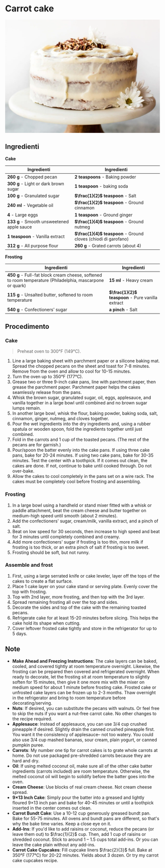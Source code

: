 # Carrot cake

![](../img/Carrot-cake.webp)

## Ingredienti

**Cake**

| Ingredienti                  | Ingredienti             |
| ---------------------------- | ----------------------- |
| **260 g** - Chopped pecan | **2 teaspoons** - Baking powder |
| **300 g** - Light or dark brown sugar | **1 teaspoon** - baking soda |
| **100 g** - Granulated sugar | **$\frac{1}{2}$ teaspoon** - Salt |
| **240 ml** - Vegetable oil | **$\frac{1}{2}$ teaspoon** - Ground cinnamon |
| **4** - Large eggs | **1 teaspoon** - Ground ginger |
| **133 g** - Smooth unsweetened apple sauce | **$\frac{1}{4}$ teaspoon** - Ground nutmeg |
| **1 teaspoon** - Vanilla extract | **$\frac{1}{4}$ teaspoon** - Ground cloves (chiodi di garofano) |
| **312 g** - All purpose flour | **260 g** - Grated carrots (about 4) |

**Frosting**

| Ingredienti                  | Ingredienti             |
| ---------------------------- | ----------------------- |
| **450 g** - Full-fat block cream cheese, softened to room temperature (Philadelphia, mascarpone or quark) | **15 ml** - Heavy cream |
| **115 g** - Unsalted butter, softened to room temperature | **$\frac{1}{2}$ teaspoon** - Pure vanilla extract |
| **540 g** - Confectioners' sugar | **a pinch** - Salt |


## Procedimento

### Cake

> Preheat oven to 300°F (149°C). 

1. Line a large baking sheet with parchment paper or a silicone baking mat. Spread the chopped pecans on the sheet and toast for 7-8 minutes. Remove from the oven and allow to cool for 10-15 minutes.
1. Turn the oven up to 350°F (177°C). 
2. Grease two or three 9-inch cake pans, line with parchment paper, then grease the parchment paper. Parchment paper helps the cakes seamlessly release from the pans.
3. Whisk the brown sugar, granulated sugar, oil, eggs, applesauce, and vanilla together in a large bowl until combined and no brown sugar lumps remain. 
4. In another large bowl, whisk the flour, baking powder, baking soda, salt, cinnamon, ginger, nutmeg, and cloves together. 
5. Pour the wet ingredients into the dry ingredients and, using a rubber spatula or wooden spoon, fold the ingredients together until just combined. 
6. Fold in the carrots and 1 cup of the toasted pecans. (The rest of the pecans are for garnish.)
7. Pour/spoon the batter evenly into the cake pans. If using three cake pans, bake for 20-24 minutes. If using two cake pans, bake for 30-35 minutes. Test the center with a toothpick. If it comes out clean, the cakes are done. If not, continue to bake until cooked through. Do not over-bake. 
8. Allow the cakes to cool completely in the pans set on a wire rack. The cakes must be completely cool before frosting and assembling.

### Frosting

1. In a large bowl using a handheld or stand mixer fitted with a whisk or paddle attachment, beat the cream cheese and butter together on medium-high speed until smooth (about 2 minutes). 
1. Add the confectioners' sugar, cream/milk, vanilla extract, and a pinch of salt. 
1. Beat on low speed for 30 seconds, then increase to high speed and beat for 3 minutes until completely combined and creamy. 
1. Add more confectioners' sugar if frosting is too thin, more milk if frosting is too thick, or an extra pinch of salt if frosting is too sweet. 
2. Frosting should be soft, but not runny.

### Assemble and frost

1. First, using a large serrated knife or cake leveler, layer off the tops of the cakes to create a flat surface. 
1. Place 1 cake layer on your cake stand or serving plate. Evenly cover the top with frosting. 
1. Top with 2nd layer, more frosting, and then top with the 3rd layer. 
1. Spread remaining frosting all over the top and sides. 
1. Decorate the sides and top of the cake with the remaining toasted pecans. 
1. Refrigerate cake for at least 15-20 minutes before slicing. This helps the cake hold its shape when cutting.
1. Cover leftover frosted cake tightly and store in the refrigerator for up to 5 days.

## Note

- **Make Ahead and Freezing Instructions**: The cake layers can be baked, cooled, and covered tightly at room temperature overnight. Likewise, the frosting can be prepared then covered and refrigerated overnight. When ready to decorate, let the frosting sit at room temperature to slightly soften for 15 minutes, then give it one more mix with the mixer on medium speed for about 1 minute before frosting cake. Frosted cake or unfrosted cake layers can be frozen up to 2-3 months. Thaw overnight in the refrigerator and bring to room temperature before decorating/serving.
- **Nuts**: If desired, you can substitute the pecans with walnuts. Or feel free to skip the nuts if you want a nut-free carrot cake. No other changes to the recipe required.
- **Applesauce**: Instead of applesauce, you can use 3/4 cup crushed pineapple if desired. Slightly drain the canned crushed pineapple first. You want it the consistency of applesauce– not too watery. You could also use 3/4 cup mashed bananas, sour cream, plain yogurt, or canned pumpkin puree.
- **Carrots**: My number one tip for carrot cakes is to grate whole carrots at home. Do not use packaged pre-shredded carrots because they are hard and dry.
- **Oil**: If using melted coconut oil, make sure all of the other cake batter ingredients (carrots included) are room temperature. Otherwise, the melted coconut oil will begin to solidify before the batter goes into the oven.
- **Cream Cheese**: Use blocks of real cream cheese. Not cream cheese spread.
- **9×13 Inch Cake**: Simply pour the batter into a greased and lightly floured 9×13 inch pan and bake for 40-45 minutes or until a toothpick inserted in the center comes out clean.
- **Carrot Bundt Cake**: Use a 10-12 cup generously greased bundt pan. Bake for 55-75 minutes. All ovens and bundt pans are different, so that's why the bake time varies. Keep a close eye on it.
- **Add-Ins**: If you'd like to add raisins or coconut, reduce the pecans (or leave them out) to $\frac{1}{2}$ cup. Then, add 1 cup of raisins or shredded coconut. Stick to around 1 – 1.5 cups total add-ins. Or you can leave the cake plain without any add-ins.
- **Carrot Cake Cupcakes**: Fill cupcake liners $\frac{2}{3}$ full. Bake at 350°F (177°C) for 20-22 minutes. Yields about 3 dozen. Or try my carrot cake cupcakes recipe.
